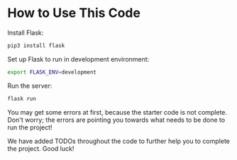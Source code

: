 # How to Use This Code

Install Flask:

```bash
pip3 install flask
```

Set up Flask to run in development environment:

```bash
export FLASK_ENV=development
```

Run the server:

```bash
flask run
```

You may get some errors at first, because the starter code is not complete. Don't worry; the errors are pointing you towards what needs to be done to run the project!

We have added TODOs throughout the code to further help you to complete the project. Good luck!
